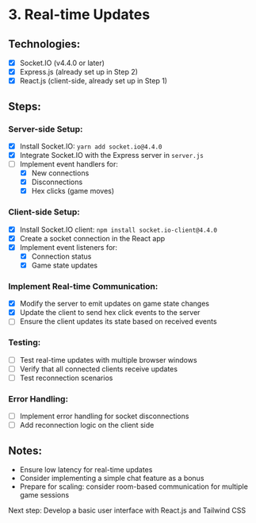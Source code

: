 # 3. Real-time Updates

## Technologies:

- [x] Socket.IO (v4.4.0 or later)
- [x] Express.js (already set up in Step 2)
- [x] React.js (client-side, already set up in Step 1)

## Steps:

### Server-side Setup:

- [x] Install Socket.IO: `yarn add socket.io@4.4.0`
- [x] Integrate Socket.IO with the Express server in `server.js`
- [ ] Implement event handlers for:
  - [x] New connections
  - [x] Disconnections
  - [x] Hex clicks (game moves)

### Client-side Setup:

- [x] Install Socket.IO client: `npm install socket.io-client@4.4.0`
- [x] Create a socket connection in the React app
- [x] Implement event listeners for:
  - [x] Connection status
  - [x] Game state updates

### Implement Real-time Communication:

- [x] Modify the server to emit updates on game state changes
- [x] Update the client to send hex click events to the server
- [ ] Ensure the client updates its state based on received events

### Testing:

- [ ] Test real-time updates with multiple browser windows
- [ ] Verify that all connected clients receive updates
- [ ] Test reconnection scenarios

### Error Handling:

- [ ] Implement error handling for socket disconnections
- [ ] Add reconnection logic on the client side

## Notes:

- Ensure low latency for real-time updates
- Consider implementing a simple chat feature as a bonus
- Prepare for scaling: consider room-based communication for multiple game sessions

Next step: Develop a basic user interface with React.js and Tailwind CSS
